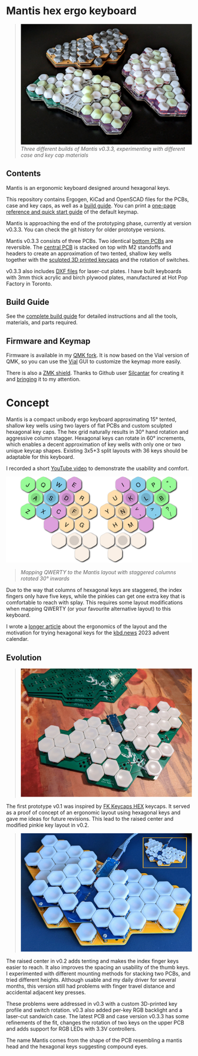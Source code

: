 # Mantis hex ergo keyboard

>![photo](assets/mantis-x3.jpg)
>_Three different builds of Mantis v0.3.3, experimenting with different case and key cap materials_

## Contents

Mantis is an ergonomic keyboard designed around hexagonal keys.

This repository contains Ergogen, KiCad and OpenSCAD files for the PCBs, case and key caps, as well as a [build guide](./buildguide.md). You can print a [one-page reference and quick start guide](https://github.com/fxkuehl/mantis/blob/main/keymap.pdf) of the default keymap.

Mantis is approaching the end of the prototyping phase, currently at version v0.3.3. You can check the git history for older prototype versions.

Mantis v0.3.3 consists of three PCBs. Two identical [bottom PCBs](https://github.com/fxkuehl/mantis/raw/main/pcb/gerber/mantis-v0.3-bottom.zip) are reversible. The [central PCB](https://github.com/fxkuehl/mantis/raw/main/pcb/gerber/mantis-v0.3.3-top.zip) is stacked on top with M2 standoffs and headers to create an approximation of two tented, shallow key wells together with the [sculpted 3D printed keycaps](https://github.com/fxkuehl/mantis/tree/main/keycap) and the rotation of switches.

v0.3.3 also includes [DXF files](https://github.com/fxkuehl/mantis/tree/main/plates/v0.3.3) for laser-cut plates. I have built keyboards with 3mm thick acrylic and birch plywood plates, manufactured at Hot Pop Factory in Toronto.

## Build Guide

See the [complete build guide](./buildguide.md) for detailed instructions and all the tools, materials, and parts required.

## Firmware and Keymap

Firmware is available in my [QMK fork](https://github.com/fxkuehl/qmk_firmware/tree/mantis-vial-v0.3/keyboards/mantis). It is now based on the Vial version of QMK, so you can use the [Vial](https://get.vial.today/) GUI to customize the keymap more easily.

There is also a [ZMK shield](https://github.com/Silcantar/zmk-mantis). Thanks to Github user [Silcantar](https://github.com/Silcantar/) for creating it and [bringing](https://github.com/fxkuehl/mantis/issues/3) it to my attention.

# Concept

Mantis is a compact unibody ergo keyboard approximating 15° tented, shallow key wells using two layers of flat PCBs and custom sculpted hexagonal key caps. The hex grid naturally results in 30° hand rotation and aggressive column stagger. Hexagonal keys can rotate in 60° increments, which enables a decent approximation of key wells with only one or two unique keycap shapes. Existing 3x5+3 split layouts with 36 keys should be adaptable for this keyboard.

I recorded a short [YouTube video](https://www.youtube.com/watch?v=Rh3bqSVHcbg) to demonstrate the usability and comfort.

![Layout diagram](./assets/mantis-layout.svg)
>_Mapping QWERTY to the Mantis layout with staggered columns rotated 30° inwards_

Due to the way that columns of hexagonal keys are staggered, the index fingers only have five keys, while the pinkies can get one extra key that is comfortable to reach with splay. This requires some layout modifications when mapping QWERTY (or your favourite alternative layout) to this keyboard.

I wrote a [longer article](https://kbd.news/Mantis-Hexagonal-Keys-in-Ergonomic-Keyboards-2202.html) about the ergonomics of the layout and the motivation for trying hexagonal keys for the [kbd.news](https://kbd.news/) 2023 advent calendar.

## Evolution

>![v0.1](./assets/v0.1.jpg)

The first prototype v0.1 was inspired by [FK Keycaps HEX](https://fkcaps.com/keycaps/hex) keycaps. It served as a proof of concept of an ergonomic layout using hexagonal keys and gave me ideas for future revisions. This lead to the raised center and modified pinkie key layout in v0.2.

>![v0.2](./assets/photo.jpg)

The raised center in v0.2 adds tenting and makes the index finger keys easier to reach. It also improves the spacing an usability of the thumb keys. I experimented with different mounting methods for stacking two PCBs, and tried different heights. Although usable and my daily driver for several months, this version still had problems with finger travel distance and accidental adjacent key presses.

These problems were addressed in v0.3 with a custom 3D-printed key profile and switch rotation. v0.3 also added per-key RGB backlight and a laser-cut sandwich case. The latest PCB and case version v0.3.3 has some refinements of the fit, changes the rotation of two keys on the upper PCB and adds support for RGB LEDs with 3.3V controllers.

The name Mantis comes from the shape of the PCB resembling a mantis head and the hexagonal keys suggesting compound eyes.